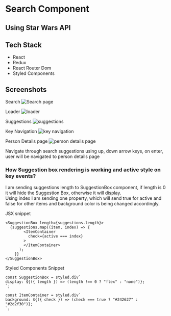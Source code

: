 # Search Component
## Using Star Wars API
## Tech Stack
- React
- Redux
- React Router Dom
- Styled Components

## Screenshots

Search
![Search page](https://github.com/ahmedrzakhan/Search-Bar-App/images/blob/master/images/search.png)

Loader
![loader](https://github.com/ahmedrzakhan/Search-Bar-App/images/blob/master/images/loader.png)

Suggestions
![suggestions](https://github.com/ahmedrzakhan/Search-Bar-App/images/blob/master/images/suggestions.png)

Key Navigation
![key navigation](https://github.com/ahmedrzakhan/Search-Bar-App/images/blob/master/images/key_navigation.png)

Person Details page
![person details page](https://github.com/ahmedrzakhan/Search-Bar-App/images/blob/master/images/person_details.png)

Navigate through search suggestions using up, down arrow keys, on enter, user will be navigated to person details page

### How Suggestion box rendering is working and active style on key events?
I am sending suggestions length to SuggestionBox component, if length is 0 it will hide the Suggestion Box, otherwise it will display.  
Using index I am sending one property, which will send true for active and false for other items and background color is being changed accordingly.

JSX snippet
```
<SuggestionBox length={suggestions.length}>
  {suggestions.map((item, index) => {
        <ItemContainer
          check={active === index}
        >
        </ItemContainer>
      );
    }}
</SuggestionBox>
```
Styled Components Snippet
```
const SuggestionBox = styled.div`
display: ${({ length }) => (length !== 0 ? "flex" : "none")};
`;

const ItemContainer = styled.div`
background: ${({ check }) => (check === true ? "#242627" : "#2d2f30")};
`;
```

